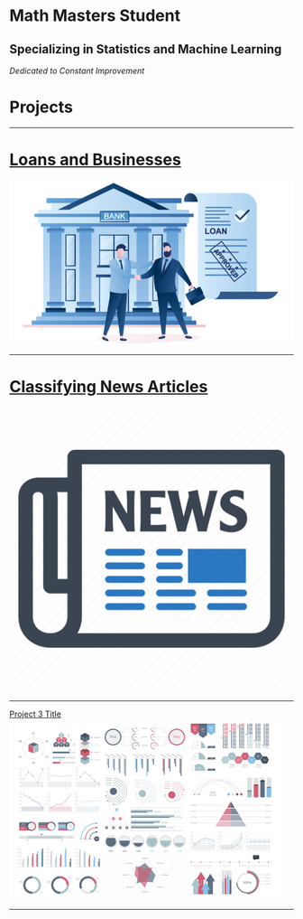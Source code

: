 # Math Masters Student
## Specializing in Statistics and Machine Learning
_Dedicated to Constant Improvement_

# Projects

---

# [Loans and Businesses](https://github.com/zacharychristian/BusinessLoans/blob/main/Small%20Businesses.ipynb)
<img src="images/benefits_of_business_loans.png?raw=true"/>

---
# [Classifying News Articles](https://github.com/zacharychristian/NewsArticles/blob/main/Classifying%20News%20Articles.ipynb)
<img src="images/news.png?raw=true"/>

---
[Project 3 Title](http://example.com/)
<img src="images/dummy_thumbnail.jpg?raw=true"/>

---
